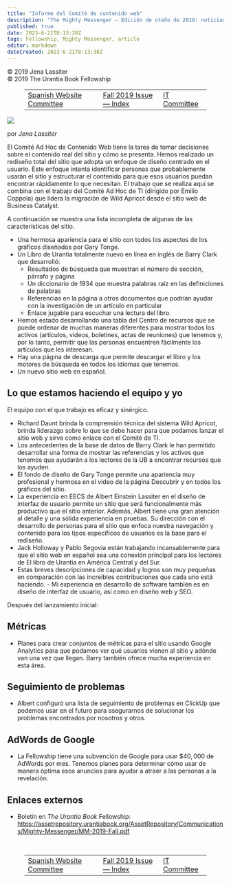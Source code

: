 ```yaml
---
title: "Informe del Comité de contenido web"
description: "The Mighty Messenger — Edición de otoño de 2019: noticias y opiniones para los lectores de El Libro de Urantia"
published: true
date: 2023-6-21T8:13:38Z
tags: Fellowship, Mighty Messenger, article
editor: markdown
dateCreated: 2023-6-21T8:13:38Z
---
```


<p class="v-card v-sheet theme--light grey lighten-3 px-2">© 2019 Jena Lassiter<br>© 2019 The Urantia Book Fellowship</p>
<figure class="table chapter-navigator">
  <table>
    <tbody>
      <tr>
        <td>
        <a href="/en/article/Pablo_Segovia/Spanish_Website_Committee">
          <span class="mdi mdi-arrow-left-drop-circle"></span><span class="pl-2">Spanish Website Committee</span>
        </a>
        </td>
        <td>
        <a href="/en/index/articles_mighty_messenger#fall-2019-issue">
          <span class="mdi mdi-book-open-variant"></span><span class="pl-2">Fall 2019 Issue — Index</span>
        </a>
        </td>
        <td>
        <a href="/en/article/Emilio_Coppola/IT_Committee">
          <span class="pr-2">IT Committee</span><span class="mdi mdi-arrow-right-drop-circle"></span>
        </a>
        </td>
      </tr>
    </tbody>
  </table>
</figure>


<figura id="Figura_1" clase="imagen urantiapedia estilo-imagen-alinear-izquierda">
<img src="/image/article/The_Mighty_Messenger/2019_Fall/060.jpg">
</figura>

por _Jena Lassiter_

El Comité Ad Hoc de Contenido Web tiene la tarea de tomar decisiones sobre el contenido real del sitio y cómo se presenta. Hemos realizado un rediseño total del sitio que adopta un enfoque de diseño centrado en el usuario. Este enfoque intenta identificar personas que probablemente usarán el sitio y estructurar el contenido para que esos usuarios puedan encontrar rápidamente lo que necesitan. El trabajo que se realiza aquí se combina con el trabajo del Comité Ad Hoc de TI (dirigido por Emilio Coppola) que lidera la migración de Wild Apricot desde el sitio web de Business Catalyst.

A continuación se muestra una lista incompleta de algunas de las características del sitio.

- Una hermosa apariencia para el sitio con todos los aspectos de los gráficos diseñados por Gary Tonge.
- Un Libro de Urantia totalmente nuevo en línea en inglés de Barry Clark que desarrolló:
  - Resultados de búsqueda que muestran el número de sección, párrafo y página
  - Un diccionario de 1934 que muestra palabras raíz en las definiciones de palabras
  - Referencias en la página a otros documentos que podrían ayudar con la investigación de un artículo en particular
  - Enlace jugable para escuchar una lectura del libro.
- Hemos estado desarrollando una tabla del Centro de recursos que se puede ordenar de muchas maneras diferentes para mostrar todos los activos (artículos, videos, boletines, actas de reuniones) que tenemos y, por lo tanto, permitir que las personas encuentren fácilmente los artículos que les interesan.
- Hay una página de descarga que permite descargar el libro y los motores de búsqueda en todos los idiomas que tenemos.
- Un nuevo sitio web en español.

## Lo que estamos haciendo el equipo y yo

El equipo con el que trabajo es eficaz y sinérgico.

- Richard Daunt brinda la comprensión técnica del sistema Wild Apricot, brinda liderazgo sobre lo que se debe hacer para que podamos lanzar el sitio web y sirve como enlace con el Comité de TI.
- Los antecedentes de la base de datos de Barry Clark le han permitido desarrollar una forma de mostrar las referencias y los activos que tenemos que ayudarán a los lectores de la UB a encontrar recursos que los ayuden.
- El fondo de diseño de Gary Tonge permite una apariencia muy profesional y hermosa en el video de la página Descubrir y en todos los gráficos del sitio.
- La experiencia en EECS de Albert Einstein Lassiter en el diseño de interfaz de usuario permite un sitio que será funcionalmente más productivo que el sitio anterior. Además, Albert tiene una gran atención al detalle y una sólida experiencia en pruebas. Su dirección con el desarrollo de personas para el sitio que enfoca nuestra navegación y contenido para los tipos específicos de usuarios es la base para el rediseño.
- Jack Holloway y Pablo Segovia están trabajando incansablemente para que el sitio web en español sea una conexión principal para los lectores de El libro de Urantia en América Central y del Sur.
- Estas breves descripciones de capacidad y logros son muy pequeñas en comparación con las increíbles contribuciones que cada uno está haciendo. - Mi experiencia en desarrollo de software también es en diseño de interfaz de usuario, así como en diseño web y SEO.

Después del lanzamiento inicial:

## Métricas

- Planes para crear conjuntos de métricas para el sitio usando Google Analytics para que podamos ver qué usuarios vienen al sitio y adónde van una vez que llegan. Barry también ofrece mucha experiencia en esta área.

## Seguimiento de problemas

- Albert configuró una lista de seguimiento de problemas en ClickUp que podemos usar en el futuro para asegurarnos de solucionar los problemas encontrados por nosotros y otros.

## AdWords de Google

- La Fellowship tiene una subvención de Google para usar $\$ 40,000$ de AdWords por mes. Tenemos planes para determinar cómo usar de manera óptima esos anuncios para ayudar a atraer a las personas a la revelación.

## Enlaces externos

* Boletín en _The Urantia Book_ Fellowship: https://assetrepository.urantiabook.org/AssetRepository/Communications/Mighty-Messenger/MM-2019-Fall.pdf

<br>

<figure class="table chapter-navigator">
  <table>
    <tbody>
      <tr>
        <td>
        <a href="/en/article/Pablo_Segovia/Spanish_Website_Committee">
          <span class="mdi mdi-arrow-left-drop-circle"></span><span class="pl-2">Spanish Website Committee</span>
        </a>
        </td>
        <td>
        <a href="/en/index/articles_mighty_messenger#fall-2019-issue">
          <span class="mdi mdi-book-open-variant"></span><span class="pl-2">Fall 2019 Issue — Index</span>
        </a>
        </td>
        <td>
        <a href="/en/article/Emilio_Coppola/IT_Committee">
          <span class="pr-2">IT Committee</span><span class="mdi mdi-arrow-right-drop-circle"></span>
        </a>
        </td>
      </tr>
    </tbody>
  </table>
</figure>
